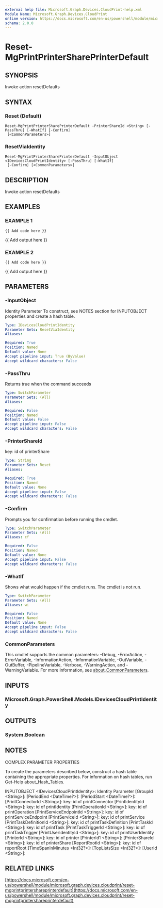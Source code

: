 ```yaml
---
external help file: Microsoft.Graph.Devices.CloudPrint-help.xml
Module Name: Microsoft.Graph.Devices.CloudPrint
online version: https://docs.microsoft.com/en-us/powershell/module/microsoft.graph.devices.cloudprint/reset-mgprintprintershareprinterdefault
schema: 2.0.0
---
```


# Reset-MgPrintPrinterSharePrinterDefault

## SYNOPSIS
Invoke action resetDefaults

## SYNTAX

### Reset (Default)
```
Reset-MgPrintPrinterSharePrinterDefault -PrinterShareId <String> [-PassThru] [-WhatIf] [-Confirm]
 [<CommonParameters>]
```

### ResetViaIdentity
```
Reset-MgPrintPrinterSharePrinterDefault -InputObject <IDevicesCloudPrintIdentity> [-PassThru] [-WhatIf]
 [-Confirm] [<CommonParameters>]
```

## DESCRIPTION
Invoke action resetDefaults

## EXAMPLES

### EXAMPLE 1
```
{{ Add code here }}
```

{{ Add output here }}

### EXAMPLE 2
```
{{ Add code here }}
```

{{ Add output here }}

## PARAMETERS

### -InputObject
Identity Parameter
To construct, see NOTES section for INPUTOBJECT properties and create a hash table.

```yaml
Type: IDevicesCloudPrintIdentity
Parameter Sets: ResetViaIdentity
Aliases:

Required: True
Position: Named
Default value: None
Accept pipeline input: True (ByValue)
Accept wildcard characters: False
```

### -PassThru
Returns true when the command succeeds

```yaml
Type: SwitchParameter
Parameter Sets: (All)
Aliases:

Required: False
Position: Named
Default value: False
Accept pipeline input: False
Accept wildcard characters: False
```

### -PrinterShareId
key: id of printerShare

```yaml
Type: String
Parameter Sets: Reset
Aliases:

Required: True
Position: Named
Default value: None
Accept pipeline input: False
Accept wildcard characters: False
```

### -Confirm
Prompts you for confirmation before running the cmdlet.

```yaml
Type: SwitchParameter
Parameter Sets: (All)
Aliases: cf

Required: False
Position: Named
Default value: None
Accept pipeline input: False
Accept wildcard characters: False
```

### -WhatIf
Shows what would happen if the cmdlet runs.
The cmdlet is not run.

```yaml
Type: SwitchParameter
Parameter Sets: (All)
Aliases: wi

Required: False
Position: Named
Default value: None
Accept pipeline input: False
Accept wildcard characters: False
```

### CommonParameters
This cmdlet supports the common parameters: -Debug, -ErrorAction, -ErrorVariable, -InformationAction, -InformationVariable, -OutVariable, -OutBuffer, -PipelineVariable, -Verbose, -WarningAction, and -WarningVariable. For more information, see [about_CommonParameters](http://go.microsoft.com/fwlink/?LinkID=113216).

## INPUTS

### Microsoft.Graph.PowerShell.Models.IDevicesCloudPrintIdentity
## OUTPUTS

### System.Boolean
## NOTES
COMPLEX PARAMETER PROPERTIES

To create the parameters described below, construct a hash table containing the appropriate properties.
For information on hash tables, run Get-Help about_Hash_Tables.

INPUTOBJECT \<IDevicesCloudPrintIdentity\>: Identity Parameter
  \[GroupId \<String\>\]: 
  \[PeriodEnd \<DateTime?\>\]: 
  \[PeriodStart \<DateTime?\>\]: 
  \[PrintConnectorId \<String\>\]: key: id of printConnector
  \[PrintIdentityId \<String\>\]: key: id of printIdentity
  \[PrintOperationId \<String\>\]: key: id of printOperation
  \[PrintServiceEndpointId \<String\>\]: key: id of printServiceEndpoint
  \[PrintServiceId \<String\>\]: key: id of printService
  \[PrintTaskDefinitionId \<String\>\]: key: id of printTaskDefinition
  \[PrintTaskId \<String\>\]: key: id of printTask
  \[PrintTaskTriggerId \<String\>\]: key: id of printTaskTrigger
  \[PrintUserIdentityId \<String\>\]: key: id of printUserIdentity
  \[PrinterId \<String\>\]: key: id of printer
  \[PrinterId1 \<String\>\]: 
  \[PrinterShareId \<String\>\]: key: id of printerShare
  \[ReportRootId \<String\>\]: key: id of reportRoot
  \[TimeSpanInMinutes \<Int32?\>\]: 
  \[TopListsSize \<Int32?\>\]: 
  \[UserId \<String\>\]:

## RELATED LINKS

[https://docs.microsoft.com/en-us/powershell/module/microsoft.graph.devices.cloudprint/reset-mgprintprintershareprinterdefault](https://docs.microsoft.com/en-us/powershell/module/microsoft.graph.devices.cloudprint/reset-mgprintprintershareprinterdefault)

